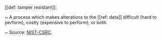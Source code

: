 [[def: tamper resistant]]:

~ A process which makes alterations to the [[ref: data]] difficult (hard to perform), costly (expensive to perform), or both.

~ Source: [NIST-CSRC](https://csrc.nist.gov/glossary/term/tamper_resistant).


